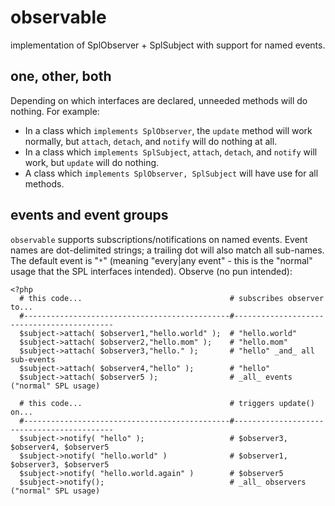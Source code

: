 observable
==========

implementation of SplObserver + SplSubject with support for named events.

one, other, both
----------------

Depending on which interfaces are declared, unneeded methods will do nothing.  For example:

* In a class which `implements SplObserver`, the `update` method will work normally, but `attach`, `detach`, and `notify` will do nothing at all.
* In a class which `implements SplSubject`, `attach`, `detach`, and `notify` will work, but `update` will do nothing.
* A class which `implements SplObserver, SplSubject` will have use for all methods.

events and event groups
-----------------------

`observable` supports subscriptions/notifications on named events.  Event names are dot-delimited strings; a trailing dot will also match all sub-names.  The default event is "`*`" (meaning "every|any event" - this is the "normal" usage that the SPL interfaces intended).  Observe (no pun intended):

    <?php
      # this code...                                 # subscribes observer to...
      #----------------------------------------------#-------------------------------------------
      $subject->attach( $observer1,"hello.world" );  # "hello.world"
      $subject->attach( $observer2,"hello.mom" );    # "hello.mom"
      $subject->attach( $observer3,"hello." );       # "hello" _and_ all sub-events
      $subject->attach( $observer4,"hello" );        # "hello"
      $subject->attach( $observer5 );                # _all_ events ("normal" SPL usage)

      # this code...                                 # triggers update() on...
      #----------------------------------------------#-------------------------------------------
      $subject->notify( "hello" );                   # $observer3, $observer4, $observer5
      $subject->notify( "hello.world" )              # $observer1, $observer3, $observer5
      $subject->notify( "hello.world.again" )        # $observer5
      $subject->notify();                            # _all_ observers ("normal" SPL usage)
